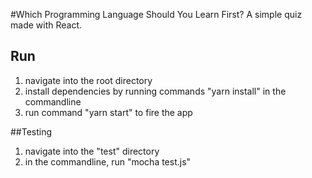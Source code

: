 #Which Programming Language Should You Learn First?
A simple quiz made with React.

## Run
1. navigate into the root directory
2. install dependencies by running commands "yarn install" in the commandline
3. run command "yarn start" to fire the app

##Testing
1. navigate into the "test" directory
2. in the commandline, run "mocha test.js"